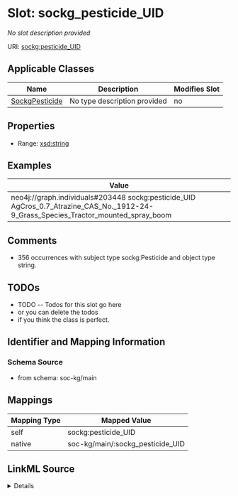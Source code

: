 

# Slot: sockg_pesticide_UID


_No slot description provided_





URI: [sockg:pesticide_UID](http://www.semanticweb.org/sockg/ontologies/2024/0/soil-carbon-ontology/pesticide_UID)



<!-- no inheritance hierarchy -->





## Applicable Classes

| Name | Description | Modifies Slot |
| --- | --- | --- |
| [SockgPesticide](../classes/SockgPesticide.md) | No type description provided |  no  |







## Properties

* Range: [xsd:string](http://www.w3.org/2001/XMLSchema#string)






## Examples

| Value |
| --- |
| neo4j://graph.individuals#203448 sockg:pesticide_UID AgCros_0.7_Atrazine_CAS_No._1912-24-9_Grass_Species_Tractor_mounted_spray_boom |

## Comments

* 356 occurrences with subject type sockg:Pesticide and object type string.

## TODOs

* TODO -- Todos for this slot go here
* or you can delete the todos
* if you think the class is perfect.

## Identifier and Mapping Information







### Schema Source


* from schema: soc-kg/main




## Mappings

| Mapping Type | Mapped Value |
| ---  | ---  |
| self | sockg:pesticide_UID |
| native | soc-kg/main/:sockg_pesticide_UID |




## LinkML Source

<details>
```yaml
name: sockg_pesticide_UID
description: No slot description provided
todos:
- TODO -- Todos for this slot go here
- or you can delete the todos
- if you think the class is perfect.
comments:
- 356 occurrences with subject type sockg:Pesticide and object type string.
examples:
- value: neo4j://graph.individuals#203448 sockg:pesticide_UID AgCros_0.7_Atrazine_CAS_No._1912-24-9_Grass_Species_Tractor_mounted_spray_boom
from_schema: soc-kg/main
rank: 1000
slot_uri: sockg:pesticide_UID
alias: sockg_pesticide_UID
domain_of:
- sockg_Pesticide
range: string

```
</details>
